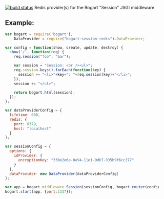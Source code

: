 [![build status](https://secure.travis-ci.org/jdc0589/bogart-session-redis.png)](http://travis-ci.org/jdc0589/bogart-session-redis)
Redis provider(s) for the Bogart "Session" JSGI middleware.

## Example:
```javascript
var bogart = require('bogart'),
    DataProvider = require("bogart-session-redis").DataProvider;

var config = function(show, create, update, destroy) {
  show('/', function(req) {
    req.session("foo", "bar");

    var session = "Session: <br /><ul>";
    req.session.keys().forEach(function(key) {
      session += "<li>"+key+": "+req.session(key)+"</li>";
    });
    session += "</ul>";

    return bogart.html(session);
  });
};

var dataProviderConfig = {
  lifetime: 600,
  redis: {
    port: 6379,
    host: "localhost"
  }
};

var sessionConfig = {
  options: {
    idProvider: {
      encryptionKey: "330e2e6e-0a94-11e1-9db7-935b9f6cc277"
    }
  },
  dataProvider: new DataProvider(dataProviderConfig)
};

var app = bogart.middleware.Session(sessionConfig, bogart.router(config));
bogart.start(app, {port:1337});
```